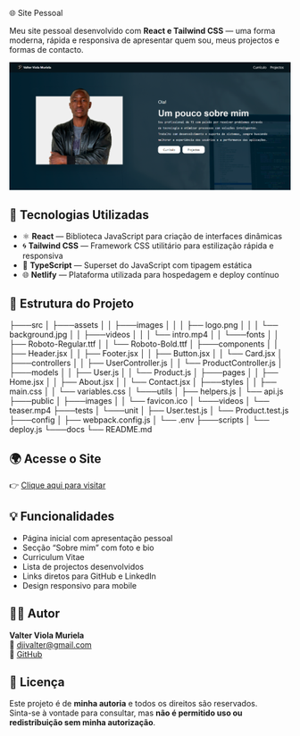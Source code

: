 🌐 Site Pessoal

Meu site pessoal desenvolvido com **React e Tailwind CSS** — uma forma moderna, rápida e responsiva de apresentar quem sou, meus projectos e formas de contacto.



<p align="center">
  <img src="./Imagem.png" alt="Preview do Site Pessoal" width="800"/>
</p>




## 🚀 Tecnologias Utilizadas

- ⚛️ **React** — Biblioteca JavaScript para criação de interfaces dinâmicas  
- 🌀 **Tailwind CSS** — Framework CSS utilitário para estilização rápida e responsiva  
- 🧠 **TypeScript** — Superset do JavaScript com tipagem estática  
- 🌐 **Netlify** — Plataforma utilizada para hospedagem e deploy contínuo




## 🧱 Estrutura do Projeto
├───src
│   ├───assets
│   │   ├───images
│   │   │   ├── logo.png
│   │   │   └── background.jpg
│   │   ├───videos
│   │   │   └── intro.mp4
│   │   └───fonts
│   │       ├── Roboto-Regular.ttf
│   │       └── Roboto-Bold.ttf
│   ├───components
│   │   ├── Header.jsx
│   │   ├── Footer.jsx
│   │   ├── Button.jsx
│   │   └── Card.jsx
│   ├───controllers
│   │   ├── UserController.js
│   │   └── ProductController.js
│   ├───models
│   │   ├── User.js
│   │   └── Product.js
│   ├───pages
│   │   ├── Home.jsx
│   │   ├── About.jsx
│   │   └── Contact.jsx
│   ├───styles
│   │   ├── main.css
│   │   └── variables.css
│   └───utils
│       ├── helpers.js
│       └── api.js
├───public
│   ├───images
│   │   └── favicon.ico
│   └───videos
│       └── teaser.mp4
├───tests
│   └───unit
│       ├── User.test.js
│       └── Product.test.js
├───config
│   ├── webpack.config.js
│   └── .env
├───scripts
│   └── deploy.js
└───docs
    └── README.md




## 🌍 Acesse o Site

👉 [Clique aqui para visitar](https://valterviola.netlify.app/)




## 💡 Funcionalidades

- Página inicial com apresentação pessoal  
- Secção “Sobre mim” com foto e bio
- Curriculum Vitae 
- Lista de projectos desenvolvidos  
- Links diretos para GitHub e LinkedIn  
- Design responsivo para mobile




## 👨‍💻 Autor

**Valter Viola Muriela**  
📧 djivalter@gmail.com  
🔗 [GitHub](https://github.com/djiValter)




## 📄 Licença

Este projeto é de **minha autoria** e todos os direitos são reservados.  
Sinta-se à vontade para consultar, mas **não é permitido uso ou redistribuição sem minha autorização**.


